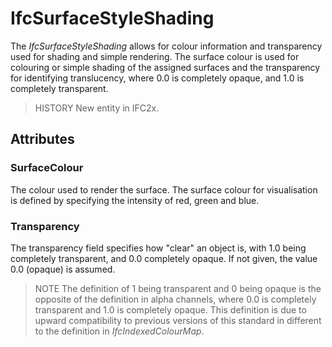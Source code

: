 # IfcSurfaceStyleShading

The _IfcSurfaceStyleShading_ allows for colour information and transparency used for shading and simple rendering. The surface colour is used for colouring or simple shading of the assigned surfaces and the transparency for identifying translucency, where 0.0 is completely opaque, and 1.0 is completely transparent.
<!-- end of short definition -->

> HISTORY New entity in IFC2x.

## Attributes

### SurfaceColour
The colour used to render the surface. The surface colour for visualisation is defined by specifying the intensity of red, green and blue.

### Transparency
The transparency field specifies how "clear" an object is, with 1.0 being completely transparent, and 0.0 completely opaque. If not given, the value 0.0 (opaque) is assumed.
> NOTE The definition of 1 being transparent and 0 being opaque is the opposite of the definition in alpha channels, where 0.0 is completely transparent and 1.0 is completely opaque. This definition is due to upward compatibility to previous versions of this standard in different to the definition in _IfcIndexedColourMap_.
